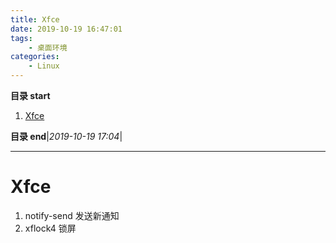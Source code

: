 ```yaml
---
title: Xfce
date: 2019-10-19 16:47:01
tags: 
    - 桌面环境
categories:
    - Linux
---
```


**目录 start**
 
1. [Xfce](#xfce)

**目录 end**|_2019-10-19 17:04_|
****************************************
# Xfce 

1. notify-send 发送新通知
1. xflock4 锁屏
